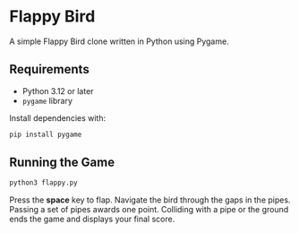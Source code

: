 # Flappy Bird

A simple Flappy Bird clone written in Python using Pygame.

## Requirements
- Python 3.12 or later
- `pygame` library

Install dependencies with:

```bash
pip install pygame
```

## Running the Game

```bash
python3 flappy.py
```

Press the **space** key to flap. Navigate the bird through the gaps in the pipes. Passing a set of pipes awards one point. Colliding with a pipe or the ground ends the game and displays your final score.
